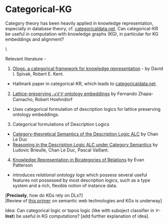 # Categorical-KG

Category theory has been heavily applied in knowledge representation, especially in database theory, cf. [categoricaldata.net](https://www.categoricaldata.net). Can categorical-KR be useful in computation with knowledge graphs (KG), in particular for KG embeddings and alignment? 

\

Relevant literature - 
1. [Ologs: a categorical framework for knowledge representation](https://arxiv.org/abs/1102.1889) - by David I. Spivak, Robert E. Kent. 
  - Hallmark paper in categorical-KR, which leads to [categoricaldata.net](https://www.categoricaldata.net). 
2. [Lattice-preserving $\mathcal{ALC}$ ontology embeddings](https://arxiv.org/abs/2305.07163) by Fernando Zhapa-Camacho, Robert Hoehndorf 
  - Uses categorical formulation of description logics for lattice preserving ontology embeddings. 
3. Categorical formulations of Description Logics
  - [Category-theoretical Semantics of the Description Logic ALC](https://arxiv.org/abs/2110.08837) by Chan Le Duc
  - [Reasoning in the Description Logic ALC under Category Semantics](https://arxiv.org/abs/2205.04911) by Ludovic Brieulle, Chan Le Duc, Pascal Vaillant.
4. [Knowledge Representation in Bicategories of Relations](https://arxiv.org/abs/1706.00526) by Evan Patterson
  - introduces _relational ontology logs_ which possess several useful features not possessed by most description logics, such as a type system and a rich, flexible notion of instance data.

\[**Precisely**, how do KGs rely on DLs?\]
\
\[Review of [this primer](https://github.com/turing-knowledge-graphs/teaching/tree/main/city) on semantic web technologies and KGs is underway\]

Idea: Can categorical logic or topos logic (like with suboject classifier in $\mathcal{C}$-**Inst**) be useful in KG computations? \[add further explanation of idea\]. 














